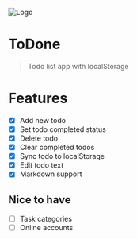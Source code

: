 ![Logo](src/logo.svg)

# ToDone

> Todo list app with localStorage

# Features

- [x] Add new todo
- [x] Set todo completed status
- [x] Delete todo
- [x] Clear completed todos
- [x] Sync todo to localStorage
- [x] Edit todo text
- [x] Markdown support

## Nice to have

- [ ] Task categories
- [ ] Online accounts
